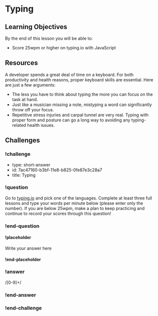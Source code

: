 # Typing

## Learning Objectives

By the end of this lesson you will be able to:

* Score 25wpm or higher on typing.io with JavaScript

## Resources

A developer spends a great deal of time on a keyboard. For both productivity and health reasons, proper keyboard skills are essential. Here are just a few arguments:

- The less you have to think about typing the more you can focus on the task at hand.
- Just like a musician missing a note, mistyping a word can significantly throw off your focus.
- Repetitive stress injuries and carpal tunnel are very real. Typing with proper form and posture can go a long way to avoiding any typing-related health issues.

## Challenges

<!-- Question -->

### !challenge

* type: short-answer
* id: 7ac47160-b3bf-11e8-b825-0fe87e3c28a7
* title: Typing

### !question

Go to [typing.io](https://typing.io/lessons) and pick one of the languages. Complete at least three full lessons and type your words per minute below (please enter only the number). If you are below 25wpm, make a plan to keep practicing and continue to record your scores through this question!

### !end-question

#### !placeholder

Write your answer here

#### !end-placeholder

### !answer

/[0-9]+/

### !end-answer

### !end-challenge